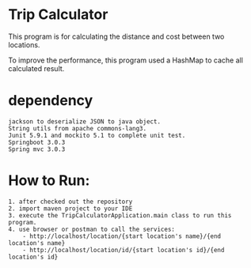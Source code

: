 # Trip Calculator
This program is for calculating the distance and cost between two locations.

To improve the performance, this program used a HashMap to cache all calculated result.

# dependency
    jackson to deserialize JSON to java object.
    String utils from apache commons-lang3.
    Junit 5.9.1 and mockito 5.1 to complete unit test.
    Springboot 3.0.3 
    Spring mvc 3.0.3
# How to Run:
    1. after checked out the repository
    2. import maven project to your IDE
    3. execute the TripCalculatorApplication.main class to run this program.
    4. use browser or postman to call the services:
        - http://localhost/location/{start location's name}/{end location's name}
        - http://localhost/location/id/{start location's id}/{end location's id}
    
